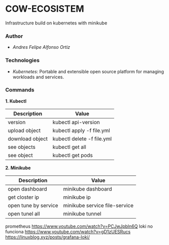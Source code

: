 # COW-ECOSISTEM

Infrastructure build on kubernetes with minikube

### Author
  - *Andres Felipe Alfonso Ortiz*

### Technologies
  - *Kubernetes*: Portable and extensible open source platform for managing workloads and services.

### Commands
__1. Kubectl__

| Description     | Value                      |
|-----------------|----------------------------|
| version         | kubectl api-version        |
| upload object   | kubectl apply -f file.yml  |
| download object | kubectl delete -f file.yml |
| see objects     | kubectl get all            |
| see object      | kubectl get pods           |

__2. Minikube__

| Description          | Value                         |
|----------------------|-------------------------------|
| open dashboard       | minikube dashboard            |
| get closter ip       | minikube ip                   |
| open tune by service | minikube service file-service |
| open tunel all       | minikube tunnel               |


prometheus
https://www.youtube.com/watch?v=PCJwJpbln6Q
loki no funciona
https://www.youtube.com/watch?v=gD1zUESRucs
https://linuxblog.xyz/posts/grafana-loki/